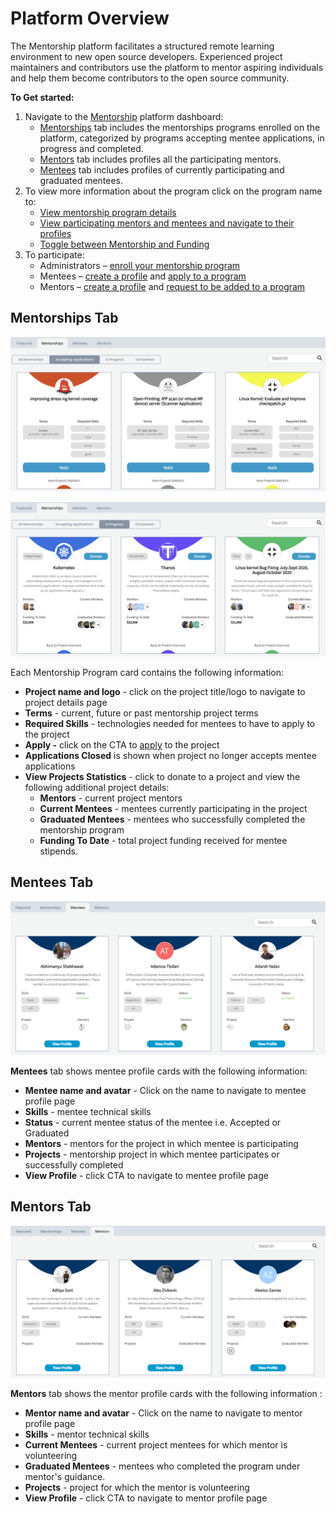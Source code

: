 # Platform Overview

The Mentorship platform facilitates a structured remote learning environment to new open source developers. Experienced project maintainers and contributors use the platform to mentor aspiring individuals and help them become contributors to the open source community.

**To Get started:**

1. Navigate to the [Mentorship](https://people.communitybridge.org/) platform dashboard:
   * [Mentorships](./#DashboardOverview-Projects) tab includes the mentorships programs enrolled on the platform, categorized by programs accepting mentee applications, in progress and completed.
   * [Mentors](./#DashboardOverview-Mentors) tab includes profiles all the participating mentors.
   * [Mentees](../mentees/) tab includes profiles of currently participating and graduated mentees.
2. To view more information about the program click on the program name to:
   * [View mentorship program details](view-projects-details.md)
   * [View participating](view-a-mentor-or-mentee-profile.md)[ mentors and mentees and navigate to their profiles ](view-a-mentor-or-mentee-profile.md)
   * [Toggle between Mentorship and Funding](../../crowd-funding/dashboard/toggle-between-funding-and-mentorship-for-a-project.md)
3. To participate:
   * Administrators – [enroll your mentorship program ](https://app.gitbook.com/@lfdocs/s/docs/communitybridge/mentorship/administrators/enroll-your-project)
   * Mentees – [create a profile](../mentees/create-a-mentee-profile.md) and [apply to a program](../mentees/apply-to-a-project.md)
   * Mentors – [create a profile](../mentors/create-a-mentor-profile/) and [request to be added to a program](../mentors/create-a-mentor-profile/request-to-be-added-to-a-program.md#apply-to-a-project)

## Mentorships Tab <a id="DashboardOverview-Projects"></a>

![Mentorship Cards - Project Overview](../../../.gitbook/assets/mentorships.png)

![Mentorship Card - Project Statistics](../../../.gitbook/assets/mentorships2.png)

Each Mentorship Program card contains the following information:

* **Project name and logo** - click on the project title/logo to navigate to project details page
* **Terms** - current, future or past mentorship project terms 
* **Required Skills** - technologies needed for mentees to have to apply to the project
* **Apply -** click on the CTA to [apply](../mentees/apply-to-a-project.md) to the project
* **Applications Closed** is shown when project no longer accepts mentee applications
* **View Projects Statistics** - click to donate to a project and view the following additional project details:
  * **Mentors** - current project mentors
  * **Current Mentees** - mentees currently participating in the project
  * **Graduated Mentees** - mentees who successfully completed the mentorship program
  * **Funding To Date** - total project funding received for mentee stipends.

## Mentees Tab <a id="DashboardOverview-Mentors"></a>

![Mentees](../../../.gitbook/assets/mentees-cards.png)

**Mentees** tab shows mentee profile cards with the following information: 

* **Mentee name and avatar** - Click on the name to navigate to mentee profile page
* **Skills** - mentee technical skills 
* **Status** - current mentee status of the mentee i.e. Accepted or Graduated
* **Mentors** - mentors for the project in which mentee is participating 
* **Projects** - mentorship project in which mentee participates or successfully completed
* **View Profile** - click CTA to navigate to mentee profile page

## Mentors Tab <a id="DashboardOverview-Mentors"></a>

![Mentors](../../../.gitbook/assets/mentors-cards.png)

**Mentors** tab shows the mentor profile cards with the following information :

* **Mentor name and avatar** - Click on the name to navigate to mentor profile page
* **Skills** - mentor technical skills 
* **Current Mentees** - current project mentees for which mentor is volunteering 
* **Graduated Mentees** - mentees who completed the program under mentor's guidance.
* **Projects** - project for which the mentor is volunteering 
* **View Profile** - click CTA to navigate to mentor profile page

